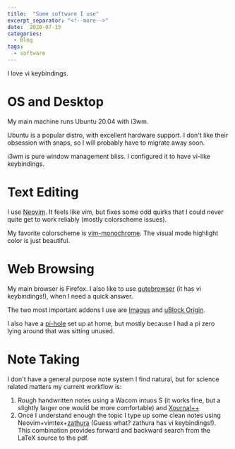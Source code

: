```yaml
---
title:  "Some software I use"
excerpt_separator: "<!--more-->"
date:  2020-07-15
categories:
  - Blog
tags:
  - software 
---
```


I love vi keybindings. 

# OS and Desktop
My main machine runs Ubuntu 20.04 with i3wm. 

Ubuntu is a popular distro, with excellent hardware support. I don't like their obsession with snaps, so I will probably have to migrate away soon.

i3wm is pure window management bliss. I configured it to have vi-like keybindings.

# Text Editing
I use [Neovim](https://neovim.io/). It feels like vim, but fixes some odd quirks that I could never quite get to work reliably (mostly colorscheme issues). 

My favorite colorscheme is [vim-monochrome](https://github.com/fxn/vim-monochrome). The visual mode highlight color is just beautiful.

# Web Browsing
My main browser is Firefox. I also like to use [qutebrowser](https://qutebrowser.org/) (it has vi keybindings!), when I need a quick answer.

The two most important addons I use are [Imagus](https://addons.mozilla.org/en-US/firefox/addon/imagus/) and [uBlock Origin](https://addons.mozilla.org/en-US/firefox/addon/ublock-origin/). 

I also have a [pi-hole](https://pi-hole.net/) set up at home, but mostly because I had a pi zero lying around that was sitting unused.

# Note Taking
I don't have a general purpose note system I find natural, but for science related matters my current workflow is:

1. Rough handwritten notes using a Wacom intuos S (it works fine, but a slightly larger one would be more comfortable) and [Xournal++](https://github.com/xournalpp/xournalpp)
2. Once I understand enough the topic I type up some clean notes using Neovim+vimtex+[zathura](https://pwmt.org/projects/zathura/) (Guess what? zathura has vi keybindings!). This combination provides forward and backward search from the LaTeX source to the pdf. 
